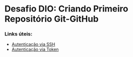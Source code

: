 # Desafio DIO: Criando Primeiro Repositório Git-GitHub

### Links úteis:
- [Autenticação via SSH](https://docs.github.com/pt/authentication/connecting-to-github-with-ssh)
- [Autenticação via Token](https://docs.github.com/pt/authentication/keeping-your-account-and-data-secure/creating-a-personal-access-token)
